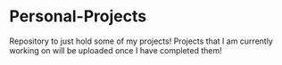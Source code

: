 # Personal-Projects
Repository to just hold some of my projects! Projects that I am currently working on will be uploaded once I have completed them!
